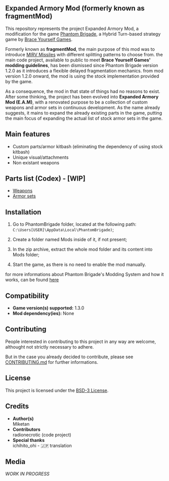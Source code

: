 ## Expanded Armory Mod (formerly known as fragmentMod)
This repository represents the project Expanded Armory Mod, a modification for the game [Phantom Brigade](https://braceyourselfgames.com/phantom-brigade/), a Hybrid Turn-based strategy game by [Brace Yourself Games](https://braceyourselfgames.com).

Formerly known as **fragmentMod**, the main purpose of this mod was to introduce [MIRV Missiles](https://en.wikipedia.org/wiki/Multiple_independently_targetable_reentry_vehicle) with different splitting patterns to choose from. the main code project, available to public to meet **Brace Yourself Games' modding guidelines**, has been dismissed since Phantom Brigade version 1.2.0 as it introduces a flexible delayed fragmentation mechanics. from mod version 1.2.0 onward, the mod is using the stock implementation provided by the game.

As a consequence, the mod in that state of things had no reasons to exist. After some thinking, the project has been evolved into **Expanded Armory Mod (E.A.M)**, with a renovated purpose to be a collection of custom weapons and armor sets in continuous development. As the name already suggests, it mains to expand the already existing parts in the game, putting the main focus of expanding the actual list of stock armor sets in the game.

## Main features

- Custom parts/armor kitbash (eliminating the dependency of using stock kitbash)
- Unique visual/attachments
- Non existant weapons

## Parts list (Codex) - [WIP]
- [Weapons](modCodex/WEAPONS.md)
- [Armor sets](modCodex/ARMOR_SETS.md)

## Installation

1. Go to PhantomBrigade folder, located at the following path:
```C:\Users[USER]\AppData\Local\PhantomBrigade)```;

2. Create a folder named Mods inside of it, if not present;

3. In the zip archive, extract the whole mod folder and its content into Mods folder;

4. Start the game, as there is no need to enable the mod manually. 

for more informations about Phantom Brigade's Modding System and how it works, can be found [here](https://wiki.braceyourselfgames.com/en/PhantomBrigade/Modding/ModSystem)


## Compatibility

- **Game version(s) supported:** 1.3.0
- **Mod dependency(ies):** None

## Contributing

People interested in contributing to this project in any way are welcome, althought not strictly necessary to adhere.

But in the case you already decided to contribute, please see [CONTRIBUTING.md](CONTRIBUTING.md) for further informations.

## License

This project is licensed under the [BSD-3 License](LICENSE).

## Credits

- **Author(s)**
    <br>Miketan
- **Contributors**
    <br>radionecrotic (code project)
- **Special thanks**
    <br> ichihito_ohi - 🇯🇵 translation

## Media

_WORK IN PROGRESS_
